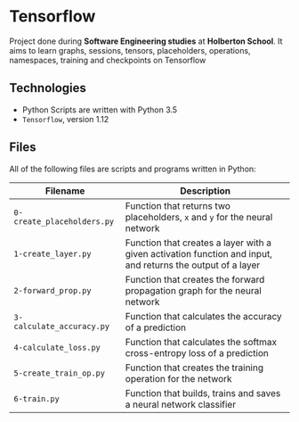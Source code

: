 # Tensorflow

Project done during **Software Engineering studies** at **Holberton School**. It aims to learn graphs, sessions, tensors, placeholders, operations, namespaces, training and checkpoints on Tensorflow

## Technologies
* Python Scripts are written with Python 3.5
* `Tensorflow`, version 1.12

## Files
All of the following files are scripts and programs written in Python:

| Filename | Description |
| -------- | ----------- |
| `0-create_placeholders.py` | Function that returns two placeholders, `x` and `y` for the neural network |
| `1-create_layer.py` | Function that creates a layer with a given activation function and input, and returns the output of a layer |
| `2-forward_prop.py` | Function that creates the forward propagation graph for the neural network |
| `3-calculate_accuracy.py` | Function that calculates the accuracy of a prediction |
| `4-calculate_loss.py` | Function that calculates the softmax cross-entropy loss of a prediction |
| `5-create_train_op.py` | Function that creates the training operation for the network |
| `6-train.py` | Function that builds, trains and saves a neural network classifier |
